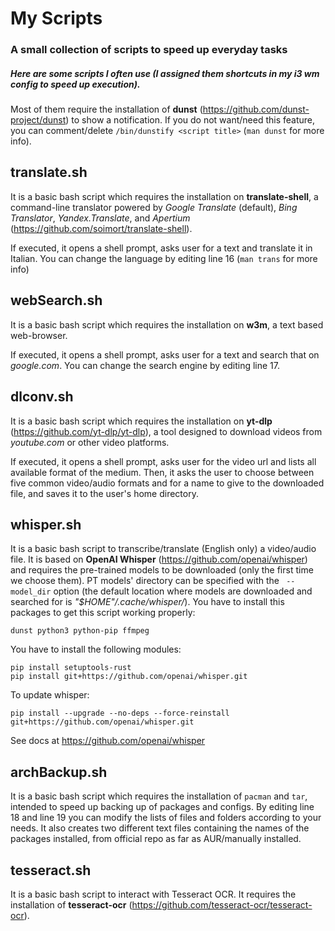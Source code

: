 # My Scripts
### A small collection of scripts to speed up everyday tasks
##### Here are some scripts I often use (I assigned them shortcuts in my i3 wm config to speed up execution).
Most of them require the installation of **dunst** (https://github.com/dunst-project/dunst) to show a notification.
If you do not want/need this feature, you can comment/delete `/bin/dunstify <script title>` (`man dunst` for more info).

## translate.sh

It is a basic bash script which requires the installation on **translate-shell**, a command-line translator powered by *Google Translate* (default), *Bing Translator*, *Yandex.Translate*, and *Apertium* (https://github.com/soimort/translate-shell).

If executed, it opens a shell prompt, asks user for a text and translate it in Italian.
You can change the language by editing line 16 (`man trans` for more info)

## webSearch.sh

It is a basic bash script which requires the installation on **w3m**, a text based web-browser.

If executed, it opens a shell prompt, asks user for a text and search that on *google.com*.
You can change the search engine by editing line 17.

## dlconv.sh

It is a basic bash script which requires the installation on **yt-dlp** (https://github.com/yt-dlp/yt-dlp), a tool designed to  download videos from *youtube.com* or other video platforms.

If executed, it opens a shell prompt, asks user for the video url and lists all available format of the medium.
Then, it asks the user to choose between five common video/audio formats and for a name to give to the downloaded file, and saves it to the user's home directory.

## whisper.sh

It is a basic bash script to transcribe/translate (English only) a video/audio file.
It is based on **OpenAI Whisper** (https://github.com/openai/whisper) and requires the pre-trained models to be downloaded (only the first time we choose them).
PT models' directory can be specified with the ` --model_dir` option (the default location where models are downloaded and searched for is *"$HOME"/.cache/whisper/*).
You have to install this packages to get this script working properly:
```
dunst python3 python-pip ffmpeg
```
You have to install the following modules:
```
pip install setuptools-rust
pip install git+https://github.com/openai/whisper.git
```
To update whisper:
```
pip install --upgrade --no-deps --force-reinstall git+https://github.com/openai/whisper.git
```
See docs at https://github.com/openai/whisper

## archBackup.sh

It is a basic bash script which requires the installation of `pacman` and `tar`, intended to speed up backing up of packages and configs.
By editing line 18 and line 19 you can modify the lists of files and folders according to your needs.
It also creates two different text files containing the names of the packages installed, from official repo as far as AUR/manually installed.

## tesseract.sh

It is a basic bash script to interact with Tesseract OCR.
It requires the installation of **tesseract-ocr** (https://github.com/tesseract-ocr/tesseract-ocr).
